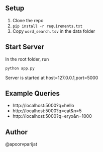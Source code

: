 ## Setup

1. Clone the repo
2. `pip install -r requirements.txt`
3. Copy `word_search.tsv` in the data folder

## Start Server

In the root folder, run

`python app.py`

Server is started at host=127.0.0.1,port=5000

## Example Queries

-   http://localhost:5000?q=hello
-   http://localhost:5000?q=cat&n=5
-   http://localhost:5000?q=eryx&n=1000


## Author
@apoorvparijat
